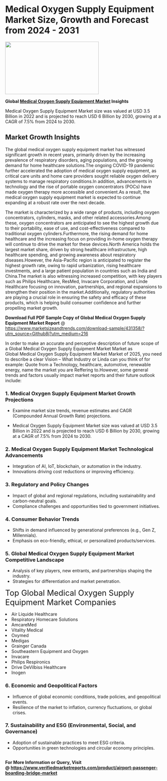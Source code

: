 <H1>Medical Oxygen Supply Equipment Market Size, Growth and Forecast from 2024 - 2031</H1><img class="aligncenter size-medium wp-image-584254" src="https://thirdeyenews.in/wp-content/uploads/2024/09/Global-Market-Research-300x168.jpeg" alt="" width="300" height="168" /><p><strong>Global&nbsp;<a href="https://www.marketsizeandtrends.com/download-sample/431358/?utm_source=Github8j?utm_medium=216">Medical Oxygen Supply Equipment Market</a> Insights</strong></p><p>Medical Oxygen Supply Equipment Market size was valued at USD 3.5 Billion in 2022 and is projected to reach USD 6 Billion by 2030, growing at a CAGR of 7.5% from 2024 to 2030.</p><p><h2>Market Growth Insights</h2> <p>The global medical oxygen supply equipment market has witnessed significant growth in recent years, primarily driven by the increasing prevalence of respiratory disorders, aging populations, and the growing demand for home healthcare solutions.The ongoing COVID-19 pandemic further accelerated the adoption of medical oxygen supply equipment, as critical care units and home care providers sought reliable oxygen delivery systems to manage respiratory conditions.In addition, advancements in technology and the rise of portable oxygen concentrators (POCs) have made oxygen therapy more accessible and convenient.As a result, the medical oxygen supply equipment market is expected to continue expanding at a robust rate over the next decade.</p> <p>The market is characterized by a wide range of products, including oxygen concentrators, cylinders, masks, and other related accessories.Among these, oxygen concentrators are anticipated to see the highest growth due to their portability, ease of use, and cost-effectiveness compared to traditional oxygen cylinders.Furthermore, the rising demand for home healthcare and the increasing focus on providing in-home oxygen therapy will continue to drive the market for these devices.North America holds the largest market share, driven by strong healthcare infrastructure, high healthcare spending, and growing awareness about respiratory diseases.However, the Asia-Pacific region is anticipated to register the highest growth rate, owing to rapid urbanization, rising healthcare investments, and a large patient population in countries such as India and China.The market is also witnessing increased competition, with key players such as Philips Healthcare, ResMed, Invacare Corporation, and Linde Healthcare focusing on innovation, partnerships, and regional expansions to strengthen their position in the market.Additionally, regulatory authorities are playing a crucial role in ensuring the safety and efficacy of these products, which is helping build consumer confidence and further propelling market growth.<p><span class=""><strong>Download Full PDF Sample Copy of Global Medical Oxygen Supply Equipment Market Report</strong> @ <a href="https://www.marketsizeandtrends.com/download-sample/431358/?utm_source=Github8j?utm_medium=216" target="_blank">https://www.marketsizeandtrends.com/download-sample/431358/?utm_source=Github8j?utm_medium=216</a></span></p><p>In order to make an accurate and perceptive description of future scope of a Global&nbsp;Medical Oxygen Supply Equipment Market Market as Global&nbsp;Medical Oxygen Supply Equipment Market Market of 2025, you need to describe a clear Vision &ndash; What Industry or Linda can you think of for example: Quote from a Technology, healthcare, automotive, renewable energy, name the market you are Reffering to.However, some general trends and factors usually impact market reports and their future outlook include:</p><h3>1.&nbsp;<strong>Medical Oxygen Supply Equipment Market Growth Projections</strong></h3><ul><li>Examine market size trends, revenue estimates and CAGR (Compounded Annual Growth Rate) projections.</li><li><p>Medical Oxygen Supply Equipment Market size was valued at USD 3.5 Billion in 2022 and is projected to reach USD 6 Billion by 2030, growing at a CAGR of 7.5% from 2024 to 2030.</p></li></ul><h3>2.&nbsp;<strong>Medical Oxygen Supply Equipment Market Technological Advancements</strong></h3><ul><li>Integration of AI, IoT, blockchain, or automation in the industry.</li><li>Innovations driving cost reductions or improving efficiency.</li></ul><h3>3.&nbsp;<strong>Regulatory and Policy Changes</strong></h3><ul><li>Impact of global and regional regulations, including sustainability and carbon-neutral goals.</li><li>Compliance challenges and opportunities tied to government initiatives.</li></ul><h3>4.&nbsp;<strong>Consumer Behavior Trends</strong></h3><ul><li>Shifts in demand influenced by generational preferences (e.g., Gen Z, Millennials).</li><li>Emphasis on eco-friendly, ethical, or personalized products/services.</li></ul><h3>5.&nbsp;<strong>Global Medical Oxygen Supply Equipment Market Competitive Landscape</strong></h3><ul><li>Analysis of key players, new entrants, and partnerships shaping the industry.</li><li>Strategies for differentiation and market penetration.</li></ul><p data-pm-slice="1 1 []"><span style="color: inherit; font-family: inherit; font-size: 25px;">Top Global Medical Oxygen Supply Equipment Market Companies</span></p><div class="" data-test-id=""><p><li>Air Liquide Healthcare</li><li> Respiratory Homecare Solutions</li><li> AmcareMed</li><li> Vitality Medical</li><li> Oxymed</li><li> Medigas</li><li> Grainger Canada</li><li> Southeastern Equipment and Oxygen</li><li> Invacare</li><li> Philips Respironics</li><li> Drive DeVilbiss Healthcare</li><li> Inogen</li></p></div><h3>6.&nbsp;<strong>Economic and Geopolitical Factors</strong></h3><ul><li>Influence of global economic conditions, trade policies, and geopolitical events.</li><li>Resilience of the market to inflation, currency fluctuations, or global crises.</li></ul><h3>7.&nbsp;<strong>Sustainability and ESG (Environmental, Social, and Governance)</strong></h3><ul><li>Adoption of sustainable practices to meet ESG criteria.</li><li>Opportunities in green technologies and circular economy principles.</li></ul><h2><strong style="font-size: 14px;">For More Information or Query, Visit @&nbsp;</strong><a style="background-color: #ffffff; font-size: 14px;" href="https://www.marketsizeandtrends.com/report/medical-oxygen-supply-equipment-market/" target="_blank">https://www.verifiedmarketreports.com/product/airport-passenger-boarding-bridge-market</a></h2>